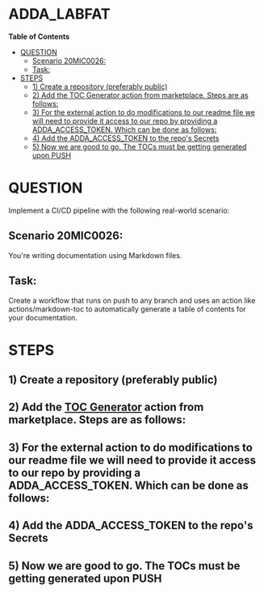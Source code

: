 # ADDA_LABFAT

<!-- START doctoc generated TOC please keep comment here to allow auto update -->
<!-- DON'T EDIT THIS SECTION, INSTEAD RE-RUN doctoc TO UPDATE -->
**Table of Contents**

- [QUESTION](#question)
  - [Scenario 20MIC0026:](#scenario-20mic0026)
  - [Task:](#task)
- [STEPS](#steps)
  - [1) Create a repository (preferably public)](#1-create-a-repository-preferably-public)
  - [2) Add the TOC Generator action from marketplace. Steps are as follows:](#2-add-the-toc-generator-action-from-marketplace-steps-are-as-follows)
  - [3) For the external action to do modifications to our readme file we will need to provide it access to our repo by providing a ADDA_ACCESS_TOKEN. Which can be done as follows:](#3-for-the-external-action-to-do-modifications-to-our-readme-file-we-will-need-to-provide-it-access-to-our-repo-by-providing-a-adda_access_token-which-can-be-done-as-follows)
  - [4) Add the ADDA_ACCESS_TOKEN to the repo's Secrets](#4-add-the-adda_access_token-to-the-repos-secrets)
  - [5) Now we are good to go. The TOCs must be getting generated upon PUSH](#5-now-we-are-good-to-go-the-tocs-must-be-getting-generated-upon-push)

<!-- END doctoc generated TOC please keep comment here to allow auto update -->

# QUESTION

Implement a CI/CD pipeline with the following real-world scenario:

## Scenario 20MIC0026: 

You're writing documentation using Markdown files.

## Task: 

Create a workflow that runs on push to any branch and uses an action like actions/markdown-toc to automatically generate a table of contents for your documentation.

# STEPS

## 1) Create a repository (preferably public)
## 2) Add the [TOC Generator](https://github.com/marketplace/actions/toc-generator) action from marketplace. Steps are as follows:
## 3) For the external action to do modifications to our readme file we will need to provide it access to our repo by providing a ADDA_ACCESS_TOKEN. Which can be done as follows:
## 4) Add the ADDA_ACCESS_TOKEN to the repo's Secrets
## 5) Now we are good to go. The TOCs must be getting generated upon PUSH
